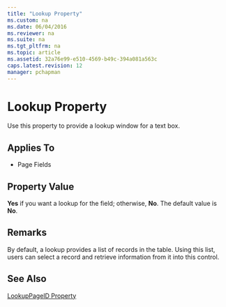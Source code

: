 ```yaml
---
title: "Lookup Property"
ms.custom: na
ms.date: 06/04/2016
ms.reviewer: na
ms.suite: na
ms.tgt_pltfrm: na
ms.topic: article
ms.assetid: 32a76e99-e510-4569-b49c-394a081a563c
caps.latest.revision: 12
manager: pchapman
---
```

# Lookup Property
Use this property to provide a lookup window for a text box.  
  
## Applies To  
  
-   Page Fields  
  
## Property Value  
 **Yes** if you want a lookup for the field; otherwise, **No**. The default value is **No**.  
  
## Remarks  
 By default, a lookup provides a list of records in the table. Using this list, users can select a record and retrieve information from it into this control.  
  
## See Also  
 [LookupPageID Property](LookupPageID-Property.md)